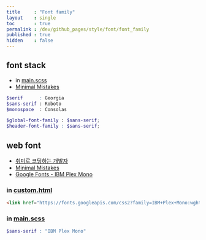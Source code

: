 ```yaml
---
title     : "Font family"
layout    : single
toc       : true
permalink : /dev/github_pages/style/font/font_family
published : true
hidden    : false
---
```


<head>
  <base target="_blank">
</head>



## font stack

- in [main.scss](/dev/github_pages/start/setting/main_scss)
- [Minimal Mistakes](https://mmistakes.github.io/minimal-mistakes/docs/stylesheets/#font-stacks)

```scss
$serif      : Georgia
$sans-serif : Roboto
$monospace  : Consolas

$global-font-family : $sans-serif;
$header-font-family : $sans-serif;
```



## web font

- [취미로 코딩하는 개발자](https://devinlife.com/howto%20github%20pages/set-font/)
- [Minimal Mistakes](https://mmistakes.github.io/minimal-mistakes/docs/stylesheets/#typography-from-older-versions)
- [Google Fonts - IBM Plex Mono](https://fonts.google.com/specimen/IBM+Plex+Mono?query=ibm+plex+mono)

### in [custom.html](/dev/github_pages/start/setting/custom_html)

```html
<link href="https://fonts.googleapis.com/css2?family=IBM+Plex+Mono:wght@300&display=swap" rel="stylesheet">
```

### in [main.scss](/dev/github_pages/start/setting/main_scss)

```scss
$sans-serif : "IBM Plex Mono"
```
